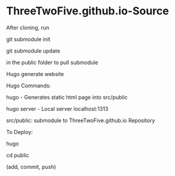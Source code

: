# ThreeTwoFive.github.io-Source

After cloning, run

git submodule init

git submodule update

in the public folder to pull submodule



Hugo generate website

Hugo Commands:

hugo - Generates static html page into src/public

hugo server - Local server localhost:1313

src/public: submodule to ThreeTwoFive.github.io Repository

To Deploy:

hugo

cd public

(add, commit, push)
